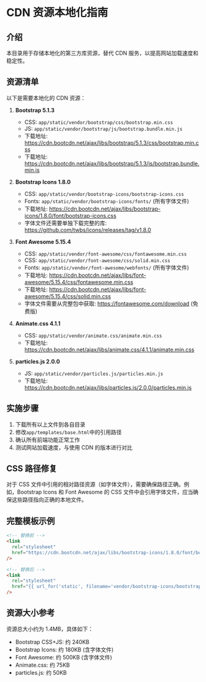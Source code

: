 # CDN 资源本地化指南

## 介绍

本目录用于存储本地化的第三方库资源，替代 CDN 服务，以提高网站加载速度和稳定性。

## 资源清单

以下是需要本地化的 CDN 资源：

1. **Bootstrap 5.1.3**

   - CSS: `app/static/vendor/bootstrap/css/bootstrap.min.css`
   - JS: `app/static/vendor/bootstrap/js/bootstrap.bundle.min.js`
   - 下载地址: https://cdn.bootcdn.net/ajax/libs/bootstrap/5.1.3/css/bootstrap.min.css
   - 下载地址: https://cdn.bootcdn.net/ajax/libs/bootstrap/5.1.3/js/bootstrap.bundle.min.js

2. **Bootstrap Icons 1.8.0**

   - CSS: `app/static/vendor/bootstrap-icons/bootstrap-icons.css`
   - Fonts: `app/static/vendor/bootstrap-icons/fonts/` (所有字体文件)
   - 下载地址: https://cdn.bootcdn.net/ajax/libs/bootstrap-icons/1.8.0/font/bootstrap-icons.css
   - 字体文件还需要单独下载完整的库: https://github.com/twbs/icons/releases/tag/v1.8.0

3. **Font Awesome 5.15.4**

   - CSS: `app/static/vendor/font-awesome/css/fontawesome.min.css`
   - CSS: `app/static/vendor/font-awesome/css/solid.min.css`
   - Fonts: `app/static/vendor/font-awesome/webfonts/` (所有字体文件)
   - 下载地址: https://cdn.bootcdn.net/ajax/libs/font-awesome/5.15.4/css/fontawesome.min.css
   - 下载地址: https://cdn.bootcdn.net/ajax/libs/font-awesome/5.15.4/css/solid.min.css
   - 字体文件需要从完整包中获取: https://fontawesome.com/download (免费版)

4. **Animate.css 4.1.1**

   - CSS: `app/static/vendor/animate.css/animate.min.css`
   - 下载地址: https://cdn.bootcdn.net/ajax/libs/animate.css/4.1.1/animate.min.css

5. **particles.js 2.0.0**
   - JS: `app/static/vendor/particles.js/particles.min.js`
   - 下载地址: https://cdn.bootcdn.net/ajax/libs/particles.js/2.0.0/particles.min.js

## 实施步骤

1. 下载所有以上文件到各自目录
2. 修改`app/templates/base.html`中的引用路径
3. 确认所有前端功能正常工作
4. 测试网站加载速度，与使用 CDN 的版本进行对比

## CSS 路径修复

对于 CSS 文件中引用的相对路径资源（如字体文件），需要确保路径正确。例如，Bootstrap Icons 和 Font Awesome 的 CSS 文件中会引用字体文件，应当确保这些路径指向正确的本地文件。

## 完整模板示例

```html
<!-- 替换前 -->
<link
  rel="stylesheet"
  href="https://cdn.bootcdn.net/ajax/libs/bootstrap-icons/1.8.0/font/bootstrap-icons.css"
/>

<!-- 替换后 -->
<link
  rel="stylesheet"
  href="{{ url_for('static', filename='vendor/bootstrap-icons/bootstrap-icons.css') }}"
/>
```

## 资源大小参考

资源总大小约为 1.4MB，具体如下：

- Bootstrap CSS+JS: 约 240KB
- Bootstrap Icons: 约 180KB (含字体文件)
- Font Awesome: 约 500KB (含字体文件)
- Animate.css: 约 75KB
- particles.js: 约 50KB
